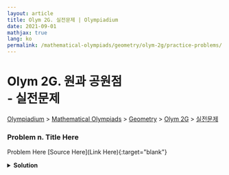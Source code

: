 ```yaml
---
layout: article
title: Olym 2G. 실전문제 | Olympiadium
date: 2021-09-01
mathjax: true
lang: ko
permalink: /mathematical-olympiads/geometry/olym-2g/practice-problems/
---
```

# Olym 2G. 원과 공원점 <br> <ssup> - 실전문제</ssup>

<a href="{{ site.homeurl }}">Olympiadium</a> > <a href="{{ site.homeurl }}mathematical-olympiads/">Mathematical Olympiads</a> > <a href="{{ site.homeurl }}mathematical-olympiads/geometry/">Geometry</a> > <a href="{{ site.homeurl }}mathematical-olympiads/geometry/olym-2g/">Olym 2G</a> > <a href="{{ site.homeurl }}mathematical-olympiads/geometry/olym-2g/practice-problems/">실전문제</a>

### Problem n. Title Here
<blueboard> Problem Here </blueboard>
[Source Here](Link Here){:target="blank"}
<pinkborder><details>
<summary><b>Solution</b></summary>
Solution Here. 
</details></pinkborder>